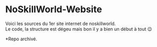 # NoSkillWorld-Website

Voici les sources du 1er site internet de noskillworld.<br>
Le code, la structure est dégeu mais bon il y a bien un début à tout 😉

*Repo archivé.
